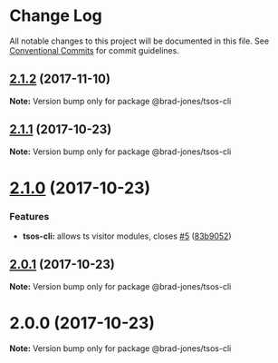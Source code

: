 # Change Log

All notable changes to this project will be documented in this file.
See [Conventional Commits](https://conventionalcommits.org) for commit guidelines.

<a name="2.1.2"></a>
## [2.1.2](https://github.com/brad-jones/tsos/compare/@brad-jones/tsos-cli@2.1.1...@brad-jones/tsos-cli@2.1.2) (2017-11-10)




**Note:** Version bump only for package @brad-jones/tsos-cli

<a name="2.1.1"></a>
## [2.1.1](https://github.com/brad-jones/tsos/compare/@brad-jones/tsos-cli@2.1.0...@brad-jones/tsos-cli@2.1.1) (2017-10-23)




**Note:** Version bump only for package @brad-jones/tsos-cli

<a name="2.1.0"></a>
# [2.1.0](https://github.com/brad-jones/tsos/compare/@brad-jones/tsos-cli@2.0.1...@brad-jones/tsos-cli@2.1.0) (2017-10-23)


### Features

* **tsos-cli:** allows ts visitor modules, closes [#5](https://github.com/brad-jones/tsos/issues/5) ([83b9052](https://github.com/brad-jones/tsos/commit/83b9052))




<a name="2.0.1"></a>
## [2.0.1](https://github.com/brad-jones/tsos/compare/@brad-jones/tsos-cli@2.0.0...@brad-jones/tsos-cli@2.0.1) (2017-10-23)




**Note:** Version bump only for package @brad-jones/tsos-cli

<a name="2.0.0"></a>
# 2.0.0 (2017-10-23)




**Note:** Version bump only for package @brad-jones/tsos-cli
